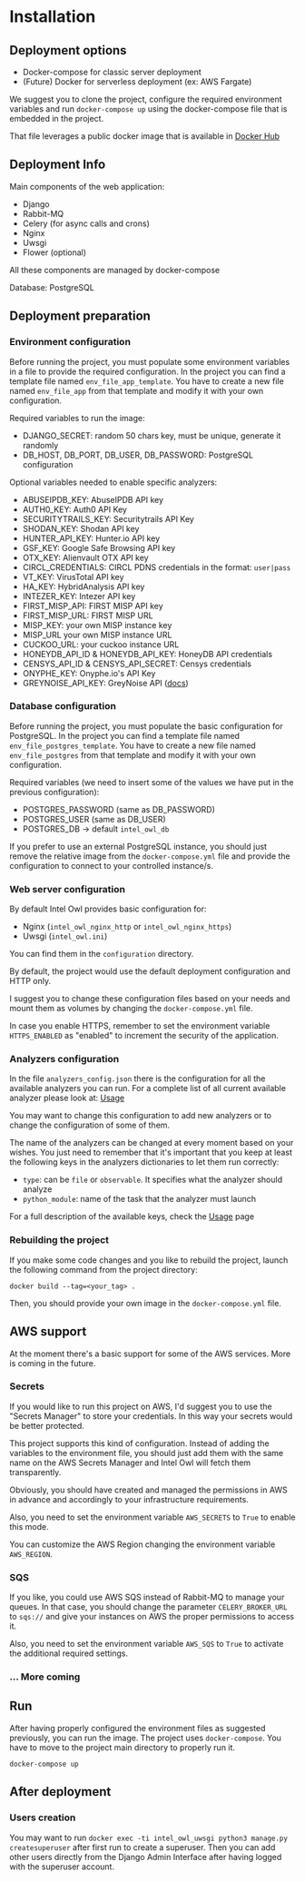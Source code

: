 # Installation

## Deployment options
* Docker-compose for classic server deployment
* (Future) Docker for serverless deployment (ex: AWS Fargate)

We suggest you to clone the project, configure the required environment variables and run `docker-compose up` using the docker-compose file that is embedded in the project.

That file leverages a public docker image that is available in [Docker Hub](https://hub.docker.com/repository/docker/certego/intelowl)

## Deployment Info
Main components of the web application:
* Django
* Rabbit-MQ
* Celery (for async calls and crons)
* Nginx
* Uwsgi
* Flower (optional)

All these components are managed by docker-compose

Database: PostgreSQL

## Deployment preparation
### Environment configuration
Before running the project, you must populate some environment variables in a file to provide the required configuration.
In the project you can find a template file named `env_file_app_template`.
You have to create a new file named `env_file_app` from that template and modify it with your own configuration.

Required variables to run the image:
* DJANGO_SECRET: random 50 chars key, must be unique, generate it randomly
* DB_HOST, DB_PORT, DB_USER, DB_PASSWORD: PostgreSQL configuration

Optional variables needed to enable specific analyzers:
* ABUSEIPDB_KEY: AbuseIPDB API key
* AUTH0_KEY: Auth0 API Key
* SECURITYTRAILS_KEY: Securitytrails API Key
* SHODAN_KEY: Shodan API key
* HUNTER_API_KEY: Hunter.io API key
* GSF_KEY: Google Safe Browsing API key
* OTX_KEY: Alienvault OTX API key
* CIRCL_CREDENTIALS: CIRCL PDNS credentials in the format: `user|pass`
* VT_KEY: VirusTotal API key
* HA_KEY: HybridAnalysis API key
* INTEZER_KEY: Intezer API key
* FIRST_MISP_API: FIRST MISP API key
* FIRST_MISP_URL: FIRST MISP URL
* MISP_KEY: your own MISP instance key
* MISP_URL your own MISP instance URL
* CUCKOO_URL: your cuckoo instance URL
* HONEYDB_API_ID & HONEYDB_API_KEY: HoneyDB API credentials
* CENSYS_API_ID & CENSYS_API_SECRET: Censys credentials
* ONYPHE_KEY: Onyphe.io's API Key 
* GREYNOISE_API_KEY: GreyNoise API ([docs](https://docs.greynoise.io))

### Database configuration
Before running the project, you must populate the basic configuration for PostgreSQL.
In the project you can find a template file named `env_file_postgres_template`.
You have to create a new file named `env_file_postgres` from that template and modify it with your own configuration.

Required variables (we need to insert some of the values we have put in the previous configuration):
* POSTGRES_PASSWORD (same as DB_PASSWORD)
* POSTGRES_USER (same as DB_USER)
* POSTGRES_DB -> default `intel_owl_db`

If you prefer to use an external PostgreSQL instance, you should just remove the relative image from the `docker-compose.yml` file and provide the configuration to connect to your controlled instance/s.

### Web server configuration
By default Intel Owl provides basic configuration for:
* Nginx (`intel_owl_nginx_http` or `intel_owl_nginx_https`)
* Uwsgi (`intel_owl.ini`)

You can find them in the `configuration` directory.

By default, the project would use the default deployment configuration and HTTP only.

I suggest you to change these configuration files based on your needs and mount them as volumes by changing the `docker-compose.yml` file.

In case you enable HTTPS, remember to set the environment variable `HTTPS_ENABLED` as "enabled" to increment the security of the application.

### Analyzers configuration
In the file `analyzers_config.json` there is the configuration for all the available analyzers you can run.
For a complete list of all current available analyzer please look at: [Usage](./Usage.md)

You may want to change this configuration to add new analyzers or to change the configuration of some of them.

The name of the analyzers can be changed at every moment based on your wishes.
You just need to remember that it's important that you keep at least the following keys in the analyzers dictionaries to let them run correctly:
* `type`: can be `file` or `observable`. It specifies what the analyzer should analyze
* `python_module`: name of the task that the analyzer must launch

For a full description of the available keys, check the [Usage](./Usage.md) page

### Rebuilding the project
If you make some code changes and you like to rebuild the project, launch the following command from the project directory:

`docker build --tag=<your_tag> .`

Then, you should provide your own image in the `docker-compose.yml` file.


## AWS support
At the moment there's a basic support for some of the AWS services. More is coming in the future. 

### Secrets
If you would like to run this project on AWS, I'd suggest you to use the "Secrets Manager" to store your credentials. In this way your secrets would be better protected.

This project supports this kind of configuration. Instead of adding the variables to the environment file, you should just add them with the same name on the AWS Secrets Manager and Intel Owl will fetch them transparently.

Obviously, you should have created and managed the permissions in AWS in advance and accordingly to your infrastructure requirements.

Also, you need to set the environment variable `AWS_SECRETS` to `True` to enable this mode.

You can customize the AWS Region changing the environment variable `AWS_REGION`.

### SQS
If you like, you could use AWS SQS instead of Rabbit-MQ to manage your queues.
In that case, you should change the parameter `CELERY_BROKER_URL` to `sqs://` and give your instances on AWS the proper permissions to access it.

Also, you need to set the environment variable `AWS_SQS` to `True` to activate the additional required settings.

### ... More coming


## Run
After having properly configured the environment files as suggested previously, you can run the image.
The project uses `docker-compose`. You have to move to the project main directory to properly run it.

`docker-compose up`


## After deployment
### Users creation
You may want to run `docker exec -ti intel_owl_uwsgi python3 manage.py createsuperuser` after first run to create a superuser.
Then you can add other users directly from the Django Admin Interface after having logged with the superuser account.
